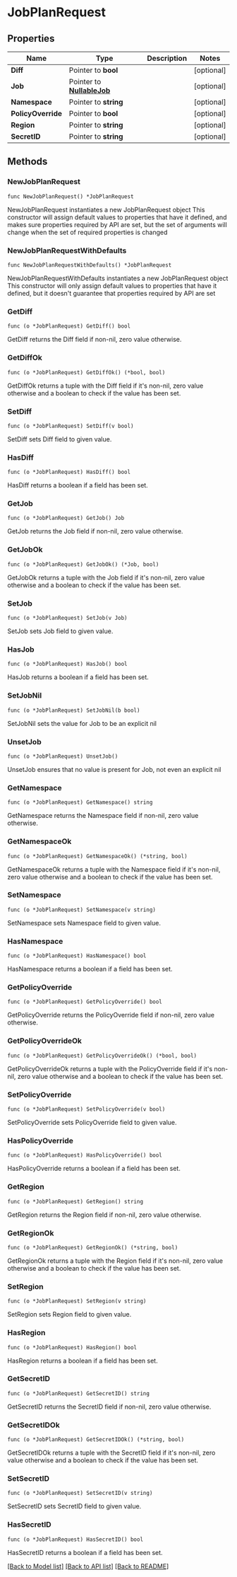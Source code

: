# JobPlanRequest

## Properties

Name | Type | Description | Notes
------------ | ------------- | ------------- | -------------
**Diff** | Pointer to **bool** |  | [optional] 
**Job** | Pointer to [**NullableJob**](Job.md) |  | [optional] 
**Namespace** | Pointer to **string** |  | [optional] 
**PolicyOverride** | Pointer to **bool** |  | [optional] 
**Region** | Pointer to **string** |  | [optional] 
**SecretID** | Pointer to **string** |  | [optional] 

## Methods

### NewJobPlanRequest

`func NewJobPlanRequest() *JobPlanRequest`

NewJobPlanRequest instantiates a new JobPlanRequest object
This constructor will assign default values to properties that have it defined,
and makes sure properties required by API are set, but the set of arguments
will change when the set of required properties is changed

### NewJobPlanRequestWithDefaults

`func NewJobPlanRequestWithDefaults() *JobPlanRequest`

NewJobPlanRequestWithDefaults instantiates a new JobPlanRequest object
This constructor will only assign default values to properties that have it defined,
but it doesn't guarantee that properties required by API are set

### GetDiff

`func (o *JobPlanRequest) GetDiff() bool`

GetDiff returns the Diff field if non-nil, zero value otherwise.

### GetDiffOk

`func (o *JobPlanRequest) GetDiffOk() (*bool, bool)`

GetDiffOk returns a tuple with the Diff field if it's non-nil, zero value otherwise
and a boolean to check if the value has been set.

### SetDiff

`func (o *JobPlanRequest) SetDiff(v bool)`

SetDiff sets Diff field to given value.

### HasDiff

`func (o *JobPlanRequest) HasDiff() bool`

HasDiff returns a boolean if a field has been set.

### GetJob

`func (o *JobPlanRequest) GetJob() Job`

GetJob returns the Job field if non-nil, zero value otherwise.

### GetJobOk

`func (o *JobPlanRequest) GetJobOk() (*Job, bool)`

GetJobOk returns a tuple with the Job field if it's non-nil, zero value otherwise
and a boolean to check if the value has been set.

### SetJob

`func (o *JobPlanRequest) SetJob(v Job)`

SetJob sets Job field to given value.

### HasJob

`func (o *JobPlanRequest) HasJob() bool`

HasJob returns a boolean if a field has been set.

### SetJobNil

`func (o *JobPlanRequest) SetJobNil(b bool)`

 SetJobNil sets the value for Job to be an explicit nil

### UnsetJob
`func (o *JobPlanRequest) UnsetJob()`

UnsetJob ensures that no value is present for Job, not even an explicit nil
### GetNamespace

`func (o *JobPlanRequest) GetNamespace() string`

GetNamespace returns the Namespace field if non-nil, zero value otherwise.

### GetNamespaceOk

`func (o *JobPlanRequest) GetNamespaceOk() (*string, bool)`

GetNamespaceOk returns a tuple with the Namespace field if it's non-nil, zero value otherwise
and a boolean to check if the value has been set.

### SetNamespace

`func (o *JobPlanRequest) SetNamespace(v string)`

SetNamespace sets Namespace field to given value.

### HasNamespace

`func (o *JobPlanRequest) HasNamespace() bool`

HasNamespace returns a boolean if a field has been set.

### GetPolicyOverride

`func (o *JobPlanRequest) GetPolicyOverride() bool`

GetPolicyOverride returns the PolicyOverride field if non-nil, zero value otherwise.

### GetPolicyOverrideOk

`func (o *JobPlanRequest) GetPolicyOverrideOk() (*bool, bool)`

GetPolicyOverrideOk returns a tuple with the PolicyOverride field if it's non-nil, zero value otherwise
and a boolean to check if the value has been set.

### SetPolicyOverride

`func (o *JobPlanRequest) SetPolicyOverride(v bool)`

SetPolicyOverride sets PolicyOverride field to given value.

### HasPolicyOverride

`func (o *JobPlanRequest) HasPolicyOverride() bool`

HasPolicyOverride returns a boolean if a field has been set.

### GetRegion

`func (o *JobPlanRequest) GetRegion() string`

GetRegion returns the Region field if non-nil, zero value otherwise.

### GetRegionOk

`func (o *JobPlanRequest) GetRegionOk() (*string, bool)`

GetRegionOk returns a tuple with the Region field if it's non-nil, zero value otherwise
and a boolean to check if the value has been set.

### SetRegion

`func (o *JobPlanRequest) SetRegion(v string)`

SetRegion sets Region field to given value.

### HasRegion

`func (o *JobPlanRequest) HasRegion() bool`

HasRegion returns a boolean if a field has been set.

### GetSecretID

`func (o *JobPlanRequest) GetSecretID() string`

GetSecretID returns the SecretID field if non-nil, zero value otherwise.

### GetSecretIDOk

`func (o *JobPlanRequest) GetSecretIDOk() (*string, bool)`

GetSecretIDOk returns a tuple with the SecretID field if it's non-nil, zero value otherwise
and a boolean to check if the value has been set.

### SetSecretID

`func (o *JobPlanRequest) SetSecretID(v string)`

SetSecretID sets SecretID field to given value.

### HasSecretID

`func (o *JobPlanRequest) HasSecretID() bool`

HasSecretID returns a boolean if a field has been set.


[[Back to Model list]](../README.md#documentation-for-models) [[Back to API list]](../README.md#documentation-for-api-endpoints) [[Back to README]](../README.md)


